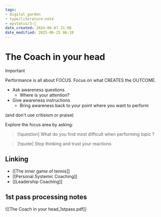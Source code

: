 ```yaml
---
tags: 
- digital_garden
- type/literature-note
- epstatus/3-🌳
date_created: 2024-06-07 21:08
date_modified: 2025-06-25 06:10
---
```

# The Coach in your head

> [!important] 
> Performance is all about FOCUS. Focus on what CREATES the OUTCOME.

+ Ask awareness questions
	+ Where is your attention? 
+ Give awareness instructions
	+ Bring awareness back to your point where you want to perform

(and don't use critisism or praise)

Explore the focus area by asking:

> [!question] 
> What do you find most difficult when performing *topic* ?

> [!quote] 
> Stop thinking and trust your reactions

## Linking

+ [[The inner game of tennis]]
+ [[Personal Systemic Coaching]]
+ [[Leadership Coaching]]

## 1st pass processing notes

![[The Coach in your head_1stpass.pdf]]